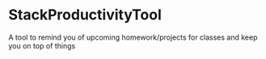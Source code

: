# StackProductivityTool
A tool to remind you of upcoming homework/projects for classes and keep you on top of things
